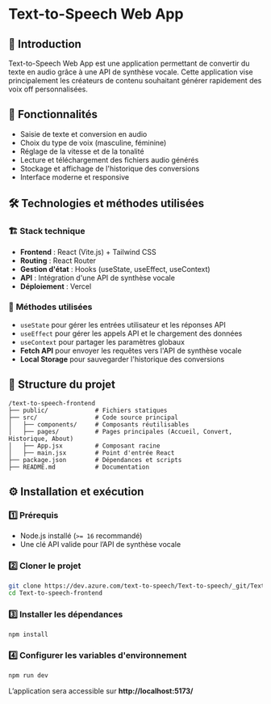 # Text-to-Speech Web App

## 📌 Introduction
Text-to-Speech Web App est une application permettant de convertir du texte en audio grâce à une API de synthèse vocale. Cette application vise principalement les créateurs de contenu souhaitant générer rapidement des voix off personnalisées.

## 🚀 Fonctionnalités
- Saisie de texte et conversion en audio
- Choix du type de voix (masculine, féminine)
- Réglage de la vitesse et de la tonalité
- Lecture et téléchargement des fichiers audio générés
- Stockage et affichage de l'historique des conversions
- Interface moderne et responsive

## 🛠 Technologies et méthodes utilisées
### 🏗 **Stack technique**
- **Frontend** : React (Vite.js) + Tailwind CSS
- **Routing** : React Router
- **Gestion d'état** : Hooks (useState, useEffect, useContext)
- **API** : Intégration d'une API de synthèse vocale
- **Déploiement** : Vercel

### 🔄 **Méthodes utilisées**
- `useState` pour gérer les entrées utilisateur et les réponses API
- `useEffect` pour gérer les appels API et le chargement des données
- `useContext` pour partager les paramètres globaux
- **Fetch API** pour envoyer les requêtes vers l'API de synthèse vocale
- **Local Storage** pour sauvegarder l'historique des conversions

## 📂 Structure du projet
```
/text-to-speech-frontend
├── public/             # Fichiers statiques
├── src/                # Code source principal
│   ├── components/     # Composants réutilisables
│   ├── pages/          # Pages principales (Accueil, Convert, Historique, About)
│   ├── App.jsx         # Composant racine
│   ├── main.jsx        # Point d'entrée React
├── package.json        # Dépendances et scripts
├── README.md           # Documentation
```

## ⚙️ Installation et exécution
### 1️⃣ Prérequis
- Node.js installé (`>= 16` recommandé)
- Une clé API valide pour l’API de synthèse vocale

### 2️⃣ Cloner le projet
```sh
git clone https://dev.azure.com/text-to-speech/Text-to-speech/_git/Text-to-speech-frontend
cd Text-to-speech-frontend
```

### 3️⃣ Installer les dépendances
```sh
npm install
```

### 4️⃣ Configurer les variables d'environnement
```sh
npm run dev
```

L’application sera accessible sur **http://localhost:5173/**

